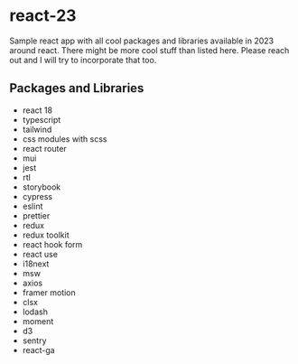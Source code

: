 # react-23
Sample react app with all cool packages and libraries available in 2023 around react. There might be more cool stuff than listed here. Please reach out and I will try to incorporate that too.

## Packages and Libraries
- react 18
- typescript
- tailwind
- css modules with scss
- react router
- mui
- jest
- rtl
- storybook
- cypress
- eslint
- prettier
- redux
- redux toolkit
- react hook form
- react use
- i18next
- msw
- axios
- framer motion
- clsx
- lodash
- moment
- d3
- sentry
- react-ga
